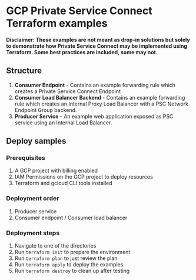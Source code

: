 # GCP Private Service Connect Terraform examples

**Disclaimer: These examples are not meant as drop-in solutions but solely to demonstrate how Private Service Connect may be implemented using Terraform. 
Some best practices are included, some may not.**

## Structure
1) **Consumer Endpoint** - Contains an example forwarding rule which creates a Private Service Connect Endpoint
2) **Consumer Load Balancer Backend** - Contains an example forwarding rule which creates an Internal Proxy Load Balancer with a PSC Network Endpoint Group backend. 
3) **Producer Service** - An example web application exposed as PSC service using an Internal Load Balancer.

## Deploy samples

### Prerequisites
1) A GCP project with billing enabled
2) IAM Permissions on the GCP project to deploy resources
3) Terraform and gcloud CLI tools installed

### Deployment order
1) Producer service
2) Consumer endpoint / Consumer load balancer

### Deployment steps
1) Navigate to one of the directories
2) Run `terraform init` to prepare the environment
3) Run `terraform plan` to just review the plan
4) Run `terraform apply` to deploy the examples
5) Run `terraform destroy` to clean up after testing
